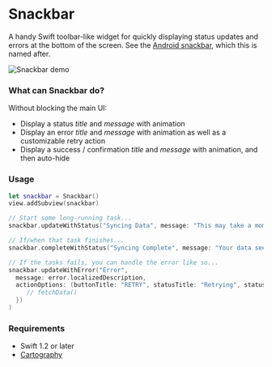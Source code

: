 # Snackbar #

A handy Swift toolbar-like widget for quickly displaying status updates and errors at the bottom of the screen. See the [Android snackbar](https://www.google.com/design/spec/components/snackbars-toasts.html), which this is named after.

![Snackbar demo](http://i.giphy.com/I4Ulxm3RU1vVu.gif)
### What can Snackbar do? ###

Without blocking the main UI:

* Display a status *title* and *message* with animation 
* Display an error *title* and *message* with animation as well as a customizable retry action
* Display a success / confirmation *title* and *message* with animation, and then auto-hide

### Usage ###

```swift
let snackbar = Snackbar()
view.addSubview(snackbar)

// Start some long-running task...
snackbar.updateWithStatus("Syncing Data", message: "This may take a moment...")

// If/when that task finishes...
snackbar.completeWithStatus("Syncing Complete", message: "Your data seems to all be here.")

// If the tasks fails, you can handle the error like so...
snackbar.updateWithError("Error",
  message: error.localizedDescription,
  actionOptions: (buttonTitle: "RETRY", statusTitle: "Retrying", statusMessage: "Sit tight...", onSelect: { Void in
     // fetchData()
  })
)
```

### Requirements ###

* Swift 1.2 or later
* [Cartography](https://github.com/robb/Cartography)